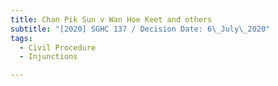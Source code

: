 ```yaml
---
title: Chan Pik Sun v Wan Hoe Keet and others
subtitle: "[2020] SGHC 137 / Decision Date: 6\_July\_2020"
tags:
  - Civil Procedure
  - Injunctions

---
```

